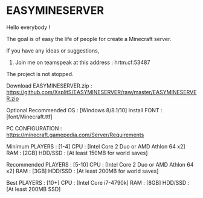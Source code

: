 # EASYMINESERVER

Hello everybody !

The goal is of easy the life of people for create a Minecraft server.

If you have any ideas or suggestions,
1) Join me on teamspeak at this address : hrtm.cf:53487

The project is not stopped.



Download EASYMINESERVER.zip : https://github.com/XsplitS/EASYMINESERVER/raw/master/EASYMINESERVER.zip



Optional
Recommended OS : [Windows 8/8.1/10]
Install FONT : [font/Minecraft.ttf]



PC CONFIGURATION : https://minecraft.gamepedia.com/Server/Requirements

Minimum
PLAYERS : [1-4]
CPU : [Intel Core 2 Duo or AMD Athlon 64 x2]
RAM : [2GB]
HDD/SSD : [At least 150MB for world saves]

Recommended
PLAYERS : [5-10]
CPU : [Intel Core 2 Duo or AMD Athlon 64 x2]
RAM : [3GB]
HDD/SSD : [At least 200MB for world saves]

Best
PLAYERS : [10+]
CPU : [Intel Core i7-4790k]
RAM : [8GB]
HDD/SSD : [At least 200MB SSD]
